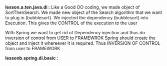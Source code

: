 **lesson.a.ten.java.di :**
Like a Good OO coding, we made object of SortThenSearch.
We made new object of the Search algorithm that we want to plug in (bubblesort).
We injected the dependency (bubblesort) into Execution.
This gives the CONTROL of the execution to the user

With Spring we want to get rid of Dependency injection and thus do inversion of control from USER to FRAMEWROK
Spring should create the object and inject it whereever it is required. Thus INVERSION OF CONTROL from user to FRAMEWORK

**lessonb.spring.di.basic :**